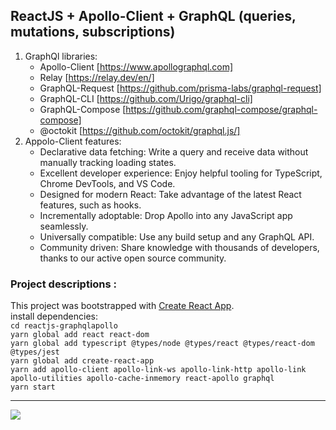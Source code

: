 ## ReactJS + Apollo-Client + GraphQL (queries, mutations, subscriptions)
1. GraphQl libraries:
    - Apollo-Client [https://www.apollographql.com]
    - Relay [https://relay.dev/en/]
    - GraphQL-Request [https://github.com/prisma-labs/graphql-request]
    - GraphQL-CLI [https://github.com/Urigo/graphql-cli]
    - GraphQL-Compose [https://github.com/graphql-compose/graphql-compose]
    - @octokit [https://github.com/octokit/graphql.js/]
2. Appolo-Client features:
    - Declarative data fetching: Write a query and receive data without manually tracking loading states.
    - Excellent developer experience: Enjoy helpful tooling for TypeScript, Chrome DevTools, and VS Code.
    - Designed for modern React: Take advantage of the latest React features, such as hooks.
    - Incrementally adoptable: Drop Apollo into any JavaScript app seamlessly.
    - Universally compatible: Use any build setup and any GraphQL API.
    - Community driven: Share knowledge with thousands of developers, thanks to our active open source community.
    

### Project descriptions :
This project was bootstrapped with [Create React App](https://github.com/facebook/create-react-app).    
install dependencies:   
```cd reactjs-graphqlapollo```  
```yarn global add react react-dom```   
```yarn global add typescript @types/node @types/react @types/react-dom @types/jest```  
```yarn global add create-react-app```  
```yarn add apollo-client apollo-link-ws apollo-link-http apollo-link apollo-utilities apollo-cache-inmemory react-apollo graphql```    
```yarn start```    


<hr/>
<a href="mailto:eng.motahari@gmail.com?"><img src="https://img.shields.io/badge/gmail-%23DD0031.svg?&style=for-the-badge&logo=gmail&logoColor=white"/></a>

